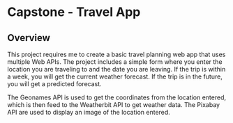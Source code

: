 # Capstone - Travel App

## Overview

This project requires me to create a basic travel planning web app that uses multiple Web APIs. The project includes a simple form where you enter the location you are traveling to and the date you are leaving. If the trip is within a week, you will get the current weather forecast. If the trip is in the future, you will get a predicted forecast. 

The Geonames API is used to get the coordinates from the location entered, which is then feed to the Weatherbit API to get weather data. The Pixabay API are used to display an image of the location entered.


